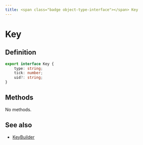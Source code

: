 ```yaml
---
title: <span class="badge object-type-interface"></span> Key
---
```

# <span class="badge object-type-interface"></span> Key

## Definition

```typescript
export interface Key {
	type: string;
	tick: number;
	uid?: string;
}

```
## Methods

No methods.
## See also

 * <span class="badge builder"></span> [KeyBuilder](./builder-KeyBuilder.md)
